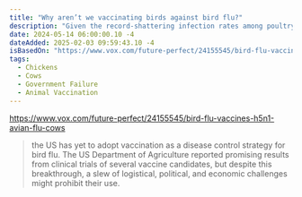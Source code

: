 ```yaml
---
title: "Why aren’t we vaccinating birds against bird flu?"
description: "Given the record-shattering infection rates among poultry and the unprecedented recent spillover to a wide range of other species, some bird flu experts and wildlife researchers are calling for renewed efforts to develop, test, and deploy a vaccine for poultry and potentially other species. Short of triggering a human pandemic, continued spread of bird flu among livestock could further threaten national and global food security."
date: 2024-05-14 06:00:00.10 -4
dateAdded: 2025-02-03 09:59:43.10 -4
isBasedOn: "https://www.vox.com/future-perfect/24155545/bird-flu-vaccines-h5n1-avian-flu-cows"
tags:
  - Chickens
  - Cows
  - Government Failure
  - Animal Vaccination
---
```


https://www.vox.com/future-perfect/24155545/bird-flu-vaccines-h5n1-avian-flu-cows

> the US has yet to adopt vaccination as a disease control strategy for bird flu. The US Department of Agriculture reported promising results from clinical trials of several vaccine candidates, but despite this breakthrough, a slew of logistical, political, and economic challenges might prohibit their use.
